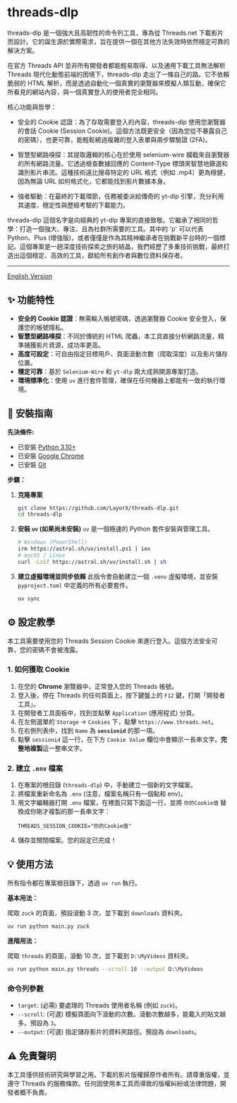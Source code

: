 # threads-dlp

threads-dlp 是一個強大且高韌性的命令列工具，專為從 Threads.net 下載影片而設計。它的誕生源於實際需求，旨在提供一個在其他方法失效時依然穩定可靠的解決方案。

在官方 Threads API 並非所有開發者都能輕易取得、以及通用下載工具無法解析 Threads 現代化動態前端的困境下，threads-dlp 走出了一條自己的路。它不依賴脆弱的 HTML 解析，而是透過自動化一個真實的瀏覽器來模擬人類互動，確保它所看見的網站內容，與一個真實登入的使用者完全相同。

核心功能與哲學：

 * 安全的 Cookie 認證：為了存取需要登入的內容，threads-dlp 使用您瀏覽器的會話 Cookie (Session Cookie)。這個方法既更安全（因為您從不暴露自己的密碼），也更可靠，能輕鬆繞過複雜的登入表單與兩步驟驗證 (2FA)。

 * 智慧型網路嗅探：其提取邏輯的核心在於使用 selenium-wire 攔截來自瀏覽器的所有網路流量。它透過檢查數據回應的 Content-Type 標頭來智慧地篩選和識別影片串流。這種技術遠比搜尋特定的 URL 格式（例如 .mp4）更為穩健，因為無論 URL 如何格式化，它都能找到影片數據本身。

 * 強者驅動：在最終的下載環節，任務被委派給傳奇的 yt-dlp 引擎，充分利用其速度、穩定性與歷經考驗的下載能力。

threads-dlp 這個名字是向經典的 yt-dlp 專案的直接致敬。它繼承了相同的哲學：打造一個強大、專注、且為社群所需要的工具。其中的 'p' 可以代表 Python、Plus (增強版)，或者僅僅是作為其精神繼承者在挑戰新平台時的一個標記。這個專案是一趟深度技術探索之旅的結晶，我們經歷了多重技術挑戰，最終打造出這個穩定、高效的工具，獻給所有創作者與數位資料保存者。

---

[English Version](./README.en.md)

## ✨ 功能特性

- **安全的 Cookie 認證**：無需輸入帳號密碼，透過瀏覽器 Cookie 安全登入，保護您的帳號隱私。
- **智慧型網路嗅探**：不同於傳統的 HTML 爬蟲，本工具直接分析網路流量，精準捕獲影片資源，成功率更高。
- **高度可設定**：可自由指定目標用戶、頁面滾動次數（爬取深度）以及影片儲存位置。
- **穩定可靠**：基於 `Selenium-Wire` 和 `yt-dlp` 兩大成熟開源專案打造。
- **環境標準化**：使用 `uv` 進行套件管理，確保在任何機器上都能有一致的執行環境。

## 🚀 安裝指南

**先決條件:**
- 已安裝 [Python 3.10+](https://www.python.org/downloads/)
- 已安裝 [Google Chrome](https://www.google.com/chrome/)
- 已安裝 [Git](https://git-scm.com/downloads/)

**步驟：**

1.  **克隆專案**
    ```bash
    git clone https://github.com/LayorX/threads-dlp.git
    cd threads-dlp
    ```

2.  **安裝 `uv` (如果尚未安裝)**
    `uv` 是一個極速的 Python 套件安裝與管理工具。
    ```bash
    # Windows (PowerShell)
    irm https://astral.sh/uv/install.ps1 | iex
    # macOS / Linux
    curl -LsSf https://astral.sh/uv/install.sh | sh
    ```

3.  **建立虛擬環境並同步依賴**
    此指令會自動建立一個 `.venv` 虛擬環境，並安裝 `pyproject.toml` 中定義的所有必要套件。
    ```bash
    uv sync
    ```

## ⚙️ 設定教學

本工具需要使用您的 Threads Session Cookie 來進行登入。這個方法安全可靠，您的密碼不會被洩露。

### 1. 如何獲取 Cookie

1.  在您的 **Chrome** 瀏覽器中，正常登入您的 Threads 帳號。
2.  登入後，停在 Threads 的任何頁面上，按下鍵盤上的 `F12` 鍵，打開「開發者工具」。
3.  在開發者工具面板中，找到並點擊 `Application` (應用程式) 分頁。
4.  在左側選單的 `Storage` -> `Cookies` 下，點擊 `https://www.threads.net`。
5.  在右側列表中，找到 `Name` 為 **`sessionid`** 的那一項。
6.  點擊 `sessionid` 這一行，在下方 `Cookie Value` 欄位中會顯示一長串文字。**完整地複製**這一整串文字。

### 2. 建立 `.env` 檔案

1.  在專案的根目錄 (`threads-dlp`) 中，手動建立一個新的文字檔案。
2.  將檔案重新命名為 `.env` (注意，檔案名稱只有一個點和 env)。
3.  用文字編輯器打開 `.env` 檔案，在裡面只寫下面這一行，並將 `你的Cookie值` 替換成你剛才複製的那一長串文字：
    ```
    THREADS_SESSION_COOKIE="你的Cookie值"
    ```
4.  儲存並關閉檔案。您的設定已完成！

## 💡 使用方法

所有指令都在專案根目錄下，透過 `uv run` 執行。

**基本用法：**

爬取 `zuck` 的頁面，預設滾動 3 次，並下載到 `downloads` 資料夾。
```bash
uv run python main.py zuck
```

**進階用法：**

爬取 `threads` 的頁面，滾動 10 次，並下載到 `D:\MyVideos` 資料夾。
```bash
uv run python main.py threads --scroll 10 --output D:\MyVideos
```

### 命令列參數

- `target`: (必需) 要處理的 Threads 使用者名稱 (例如 `zuck`)。
- `--scroll`: (可選) 模擬頁面向下滾動的次數。滾動次數越多，能載入的貼文越多。預設為 `3`。
- `--output`: (可選) 指定儲存影片的資料夾路徑。預設為 `downloads`。

## ⚠️ 免責聲明

本工具僅供技術研究與學習之用。下載的影片版權歸原作者所有。請尊重版權，並遵守 Threads 的服務條款。任何因使用本工具而導致的版權糾紛或法律問題，開發者概不負責。
